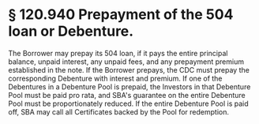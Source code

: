 # § 120.940   Prepayment of the 504 loan or Debenture.

The Borrower may prepay its 504 loan, if it pays the entire principal balance, unpaid interest, any unpaid fees, and any prepayment premium established in the note. If the Borrower prepays, the CDC must prepay the corresponding Debenture with interest and premium. If one of the Debentures in a Debenture Pool is prepaid, the Investors in that Debenture Pool must be paid pro rata, and SBA's guarantee on the entire Debenture Pool must be proportionately reduced. If the entire Debenture Pool is paid off, SBA may call all Certificates backed by the Pool for redemption. 




